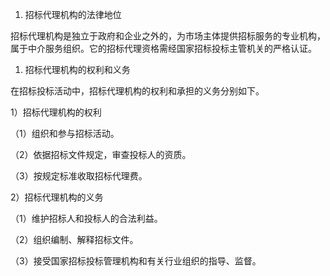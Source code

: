 
1. 招标代理机构的法律地位

招标代理机构是独立于政府和企业之外的，为市场主体提供招标服务的专业机构，属于中介服务组织。它的招标代理资格需经国家招标投标主管机关的严格认证。

1. 招标代理机构的权利和义务

在招标投标活动中，招标代理机构的权利和承担的义务分别如下。

1）招标代理机构的权利

（1）组织和参与招标活动。

（2）依据招标文件规定，审查投标人的资质。

（3）按规定标准收取招标代理费。

2）招标代理机构的义务

（1）维护招标人和投标人的合法利益。

（2）组织编制、解释招标文件。

（3）接受国家招标投标管理机构和有关行业组织的指导、监督。
